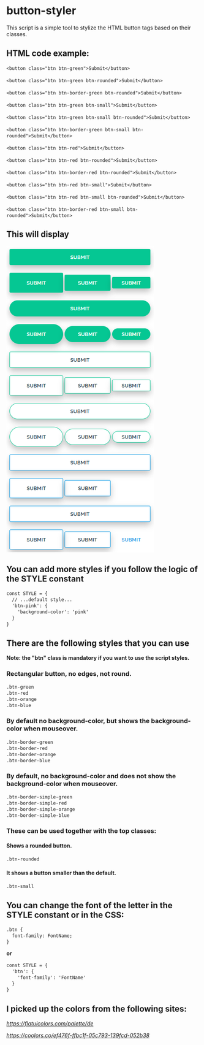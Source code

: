 # button-styler

This script is a simple tool to stylize the HTML button tags based on their classes.

## HTML code example:

```
<button class="btn btn-green">Submit</button>

<button class="btn btn-green btn-rounded">Submit</button>

<button class="btn btn-border-green btn-rounded">Submit</button>

<button class="btn btn-green btn-small">Submit</button>

<button class="btn btn-green btn-small btn-rounded">Submit</button>

<button class="btn btn-border-green btn-small btn-rounded">Submit</button>

<button class="btn btn-red">Submit</button>

<button class="btn btn-red btn-rounded">Submit</button>

<button class="btn btn-border-red btn-rounded">Submit</button>

<button class="btn btn-red btn-small">Submit</button>

<button class="btn btn-red btn-small btn-rounded">Submit</button>

<button class="btn btn-border-red btn-small btn-rounded">Submit</button>
```

## This will display
![HTML code example](example.png)

## You can add more styles if you follow the logic of the STYLE constant

```
const STYLE = {
  // ...default style...
  'btn-pink': {
    'background-color': 'pink'
  }
}
```

## There are the following styles that you can use
**Note: the "btn" class is mandatory if you want to use the script styles.**
### Rectangular button, no edges, not round.
```
.btn-green
.btn-red
.btn-orange
.btn-blue
```
### By default no background-color, but shows the background-color when mouseover.
```
.btn-border-green
.btn-border-red
.btn-border-orange
.btn-border-blue
```
### By default, no background-color and does not show the background-color when mouseover.
```
.btn-border-simple-green
.btn-border-simple-red
.btn-border-simple-orange
.btn-border-simple-blue
```
### These can be used together with the top classes:
#### Shows a rounded button.
```
.btn-rounded
```
#### It shows a button smaller than the default.
```
.btn-small
```
## You can change the font of the letter in the STYLE constant or in the CSS:
```
.btn {
  font-family: FontName;
}
```
**or**
```
const STYLE = {
  'btn': {
    'font-family': 'FontName'
  }
}
```
## I picked up the colors from the following sites:

_https://flatuicolors.com/palette/de_

_https://coolors.co/ef476f-ffbc1f-05c793-139fcd-052b38_
